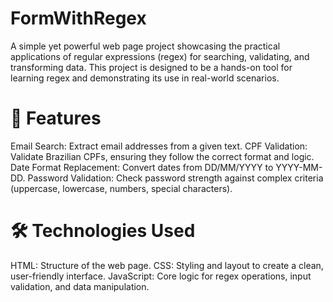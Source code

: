 # FormWithRegex

A simple yet powerful web page project showcasing the practical applications of regular expressions (regex) for searching, validating, and transforming data. This project is designed to be a hands-on tool for learning regex and demonstrating its use in real-world scenarios.

# 🚀 Features
Email Search: Extract email addresses from a given text.
CPF Validation: Validate Brazilian CPFs, ensuring they follow the correct format and logic.
Date Format Replacement: Convert dates from DD/MM/YYYY to YYYY-MM-DD.
Password Validation: Check password strength against complex criteria (uppercase, lowercase, numbers, special characters).

# 🛠️ Technologies Used
HTML: Structure of the web page.
CSS: Styling and layout to create a clean, user-friendly interface.
JavaScript: Core logic for regex operations, input validation, and data manipulation.
